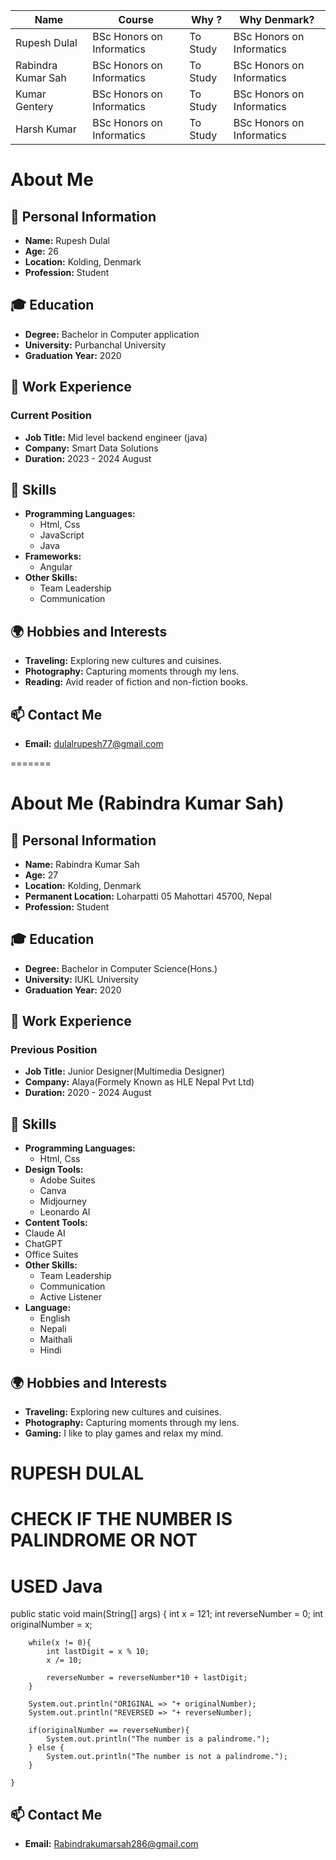 | Name | Course | Why ? | Why Denmark? | 
| ----------- | ----------- | ----------- | ----------- |
| Rupesh Dulal | BSc Honors on Informatics | To Study | BSc Honors on Informatics | 
| Rabindra Kumar Sah | BSc Honors on Informatics | To Study | BSc Honors on Informatics |
| Kumar Gentery | BSc Honors on Informatics | To Study | BSc Honors on Informatics |
| Harsh Kumar | BSc Honors on Informatics | To Study | BSc Honors on Informatics |


# About Me

## 👤 Personal Information
- **Name:** Rupesh Dulal
- **Age:** 26
- **Location:** Kolding, Denmark
- **Profession:** Student

## 🎓 Education
- **Degree:** Bachelor in Computer application
- **University:** Purbanchal University
- **Graduation Year:** 2020

## 💼 Work Experience
### Current Position
- **Job Title:** Mid level backend engineer (java)
- **Company:** Smart Data Solutions
- **Duration:** 2023 - 2024 August
  
## 🌟 Skills
- **Programming Languages:** 
  - Html, Css
  - JavaScript
  - Java
- **Frameworks:**
  - Angular
- **Other Skills:**
  - Team Leadership
  - Communication

## 🌍 Hobbies and Interests
- **Traveling:** Exploring new cultures and cuisines.
- **Photography:** Capturing moments through my lens.
- **Reading:** Avid reader of fiction and non-fiction books.

## 📫 Contact Me
- **Email:** dulalrupesh77@gmail.com

=======

# About Me (Rabindra Kumar Sah)

## 👤 Personal Information
- **Name:** Rabindra Kumar Sah
- **Age:** 27
- **Location:** Kolding, Denmark
- **Permanent Location:** Loharpatti 05 Mahottari 45700, Nepal
- **Profession:** Student

## 🎓 Education
- **Degree:** Bachelor in Computer Science(Hons.)
- **University:** IUKL University
- **Graduation Year:** 2020

## 💼 Work Experience
### Previous Position
- **Job Title:** Junior Designer(Multimedia Designer)
- **Company:** Alaya(Formely Known as HLE Nepal Pvt Ltd)
- **Duration:** 2020 - 2024 August
  
## 🌟 Skills
- **Programming Languages:** 
  - Html, Css
- **Design Tools:**
  - Adobe Suites
  - Canva
  - Midjourney
  - Leonardo AI
 - **Content Tools:**
  - Claude AI
  - ChatGPT
  - Office Suites
- **Other Skills:**
  - Team Leadership
  - Communication
  - Active Listener
- **Language:**
  - English
  - Nepali
  - Maithali
  - Hindi

## 🌍 Hobbies and Interests
- **Traveling:** Exploring new cultures and cuisines.
- **Photography:** Capturing moments through my lens.
- **Gaming:** I like to play games and relax my mind.



# RUPESH DULAL
# CHECK IF THE NUMBER IS PALINDROME OR NOT
# USED Java
public static void main(String[] args) {
        int x = 121;
        int reverseNumber = 0;
        int originalNumber = x;

        while(x != 0){
            int lastDigit = x % 10;
            x /= 10;

            reverseNumber = reverseNumber*10 + lastDigit;
        }

        System.out.println("ORIGINAL => "+ originalNumber);
        System.out.println("REVERSED => "+ reverseNumber);

        if(originalNumber == reverseNumber){
            System.out.println("The number is a palindrome.");
        } else {
            System.out.println("The number is not a palindrome.");
        }

    }


## 📫 Contact Me
- **Email:** Rabindrakumarsah286@gmail.com



